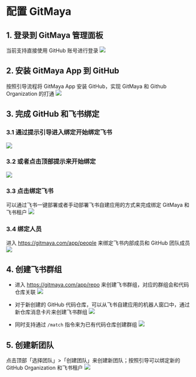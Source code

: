 # 配置 GitMaya

## 1. 登录到 GitMaya 管理面板

当前支持直接使用 GitHub 账号进行登录
![](../../asset/img/signin.png)

## 2. 安装 GitMaya App 到 GitHub

按照引导流程将 GitMaya App 安装 GitHub，实现 GitMaya 和 Github Organization 的打通
![](../../asset/img/auth.png)

## 3. 完成 GitHub 和飞书绑定

### 3.1 通过提示引导进入绑定开始绑定飞书

![](../../asset/img/onboard-1.png)

### 3.2 或者点击顶部提示来开始绑定

![](../../asset/img/onboard-2.png)

### 3.3 点击绑定飞书

可以通过飞书一键部署或者手动部署飞书自建应用的方式来完成绑定 GitMaya 和飞书租户
![](../../asset/img/onboard-3.png)

### 3.4 绑定人员

进入 https://gitmaya.com/app/people 来绑定飞书内部成员和 GitHub 团队成员
![](../../asset/img/onboard-4.png)

## 4. 创建飞书群组

- 进入 https://gitmaya.com/app/repo 来创建飞书群组，对应的群组会和代码仓库关联
  ![](../../asset/img/onboard-5.png)

- 对于新创建的 GitHub 代码仓库，可以从飞书自建应用的机器人窗口中，通过新仓库消息卡片来创建飞书群组
  ![](../../asset/img/feishu-1.png)

- 同时支持通过 `/match` 指令来为已有代码仓库创建群组
  ![](../../asset/img/feishu-2.png)

## 5. 创建新团队

点击顶部「选择团队」>「创建团队」来创建新团队；按照引导可以绑定新的 GitHub Organization 和飞书租户
![](../../asset/img/create-1.png)
